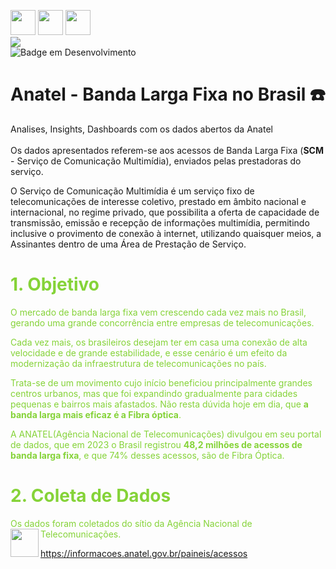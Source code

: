 <img loading="lazy" src="https://cdn.jsdelivr.net/gh/devicons/devicon@latest/icons/python/python-original.svg" width="40" height="40"/>   <img loading="lazy" src="https://cdn.jsdelivr.net/gh/devicons/devicon@latest/icons/plotly/plotly-original-wordmark.svg" width="40" height="40"/>  <img loading="lazy" src="https://cdn.jsdelivr.net/gh/devicons/devicon@latest/icons/streamlit/streamlit-original-wordmark.svg" width="40" height="40"/>
</br>
<img src="http://img.shields.io/static/v1?label=vers%C3%A3o%20do%20projeto&message=v1.0.0&color=red&style=for-the-badge&logo=github"/>
</br>
![Badge em Desenvolvimento](http://img.shields.io/static/v1?label=STATUS&message=EM%20DESENVOLVIMENTO&color=GREEN&style=for-the-badge)
</br>
# Anatel - Banda Larga Fixa no Brasil :phone:
Analises, Insights, Dashboards com os dados abertos da Anatel
<br><br>
Os dados apresentados referem-se aos acessos de Banda Larga Fixa (**SCM** - Serviço de Comunicação Multimídia), enviados pelas prestadoras do serviço.

O Serviço de Comunicação Multimídia é um serviço fixo de telecomunicações de interesse coletivo, prestado em âmbito nacional e internacional, no regime privado, que possibilita a oferta de capacidade de transmissão, emissão e recepção de informações multimídia, permitindo inclusive o provimento de conexão à internet, utilizando quaisquer meios, a Assinantes dentro de uma Área de Prestação de Serviço.
# **<font color=#85d338> 1. Objetivo**
>
O mercado de banda larga fixa vem crescendo cada vez mais no Brasil, gerando uma grande concorrência entre empresas de telecomunicações.
>
Cada vez mais, os brasileiros desejam ter em casa uma conexão de alta velocidade e de grande estabilidade, e esse cenário é um efeito da modernização da infraestrutura de telecomunicações no país.
>
Trata-se de um movimento cujo início beneficiou principalmente grandes centros urbanos, mas que foi expandindo gradualmente para cidades pequenas e bairros mais afastados.
Não resta dúvida hoje em dia, que **a banda larga mais eficaz é a Fibra óptica**.
>
A ANATEL(Agência Nacional de Telecomunicações) divulgou em seu portal de dados, que em 2023 o Brasil registrou **48,2 milhões de acessos de banda larga fixa**, e que 74% desses acessos, são de Fibra Óptica.
>
# **<font color=#85d338> 2. Coleta de Dados**
>
Os dados foram coletados do sítio da Agência Nacional de Telecomunicações.<img align="left" width="45" height="45" src="https://upload.wikimedia.org/wikipedia/commons/thumb/5/51/Anatel_Logo.svg/180px-Anatel_Logo.svg.png">
>
https://informacoes.anatel.gov.br/paineis/acessos
>

